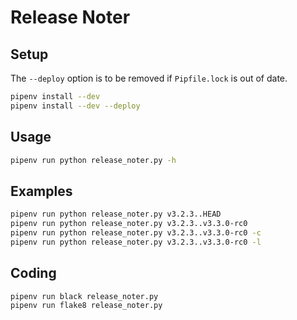 # Release Noter

## Setup

The `--deploy` option is to be removed if `Pipfile.lock` is out of date.

```bash
pipenv install --dev
pipenv install --dev --deploy
```

## Usage

```bash
pipenv run python release_noter.py -h
```

## Examples

```bash
pipenv run python release_noter.py v3.2.3..HEAD
pipenv run python release_noter.py v3.2.3..v3.3.0-rc0
pipenv run python release_noter.py v3.2.3..v3.3.0-rc0 -c
pipenv run python release_noter.py v3.2.3..v3.3.0-rc0 -l
```

## Coding

```bash
pipenv run black release_noter.py
pipenv run flake8 release_noter.py
```
